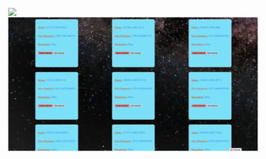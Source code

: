 ![](images/Jacob%20Andy%20s%20Asteroid%20neoLanding%20Page.png)
![](images/Jacob%20Andy%20s%20Asteroid%20neo.asteroids.png)
